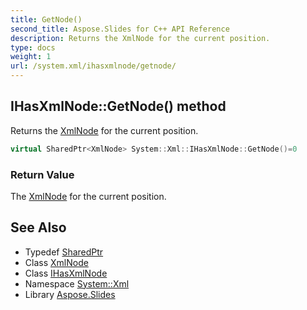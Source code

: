 ```yaml
---
title: GetNode()
second_title: Aspose.Slides for C++ API Reference
description: Returns the XmlNode for the current position.
type: docs
weight: 1
url: /system.xml/ihasxmlnode/getnode/
---
```

## IHasXmlNode::GetNode() method


Returns the [XmlNode](../../xmlnode/) for the current position.

```cpp
virtual SharedPtr<XmlNode> System::Xml::IHasXmlNode::GetNode()=0
```


### Return Value

The [XmlNode](../../xmlnode/) for the current position.

## See Also

* Typedef [SharedPtr](../../../system/sharedptr/)
* Class [XmlNode](../../xmlnode/)
* Class [IHasXmlNode](../)
* Namespace [System::Xml](../../)
* Library [Aspose.Slides](../../../)